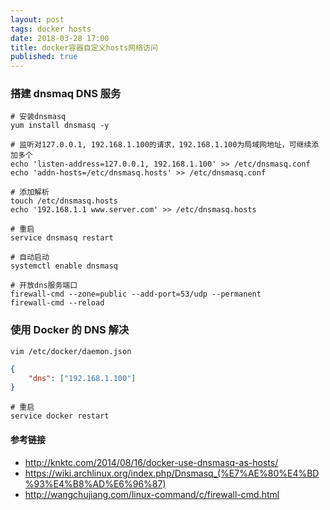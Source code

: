 ```yaml
---
layout: post
tags: docker hosts
date: 2018-03-28 17:00
title: docker容器自定义hosts网络访问
published: true
---
```


### 搭建 dnsmaq DNS 服务
```shell
# 安装dnsmasq
yum install dnsmasq -y

# 监听对127.0.0.1, 192.168.1.100的请求，192.168.1.100为局域网地址，可继续添加多个
echo 'listen-address=127.0.0.1, 192.168.1.100' >> /etc/dnsmasq.conf
echo 'addn-hosts=/etc/dnsmasq.hosts' >> /etc/dnsmasq.conf

# 添加解析
touch /etc/dnsmasq.hosts
echo '192.168.1.1 www.server.com' >> /etc/dnsmasq.hosts

# 重启
service dnsmasq restart

# 自动启动
systemctl enable dnsmasq

# 开放dns服务端口
firewall-cmd --zone=public --add-port=53/udp --permanent
firewall-cmd --reload
```

<!--more-->

### 使用 Docker 的 DNS 解决
```shell
vim /etc/docker/daemon.json
```

```json
{
    "dns": ["192.168.1.100"]
}
```

```shell
# 重启
service docker restart
```

#### 参考链接
* http://knktc.com/2014/08/16/docker-use-dnsmasq-as-hosts/
* https://wiki.archlinux.org/index.php/Dnsmasq_(%E7%AE%80%E4%BD%93%E4%B8%AD%E6%96%87)
* http://wangchujiang.com/linux-command/c/firewall-cmd.html